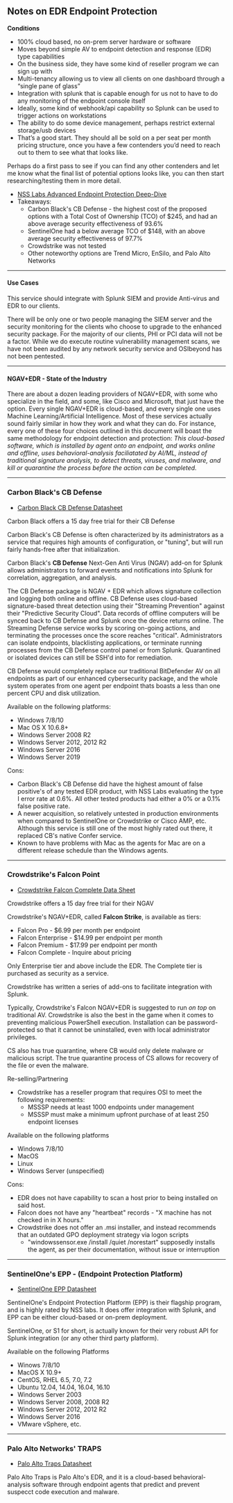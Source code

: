 ## Notes on EDR Endpoint Protection

**Conditions**

 - 100% cloud based, no on-prem server hardware or software
 - Moves beyond simple AV to endpoint detection and response (EDR) type capabilities
 - On the business side, they have some kind of reseller program we can sign up with
 - Multi-tenancy allowing us to view all clients on one dashboard through a “single pane of glass”
 - Integration with splunk that is capable enough for us not to have to do any monitoring of the endpoint console itself
 - Ideally, some kind of webhook/api capability so Splunk can be used to trigger actions on workstations
 - The ability to do some device management, perhaps restrict external storage/usb devices
 - That’s a good start. They should all be sold on a per seat per month pricing structure, once you have a few contenders you’d need to reach out to them to see what that looks like.
 
Perhaps do a first pass to see if you can find any other contenders and let me know what the final list of potential options looks like, you can then start researching/testing them in more detail.
 - [NSS Labs Advanced Endpoint Protection Deep-Dive](https://www.nsslabs.com/security-value-maps/advanced-endpoint-protection-aep/)
 - Takeaways:
   - Carbon Black's CB Defense -  the highest cost of the proposed options with a Total Cost of Ownership (TCO) of $245, and had an above average security effectiveness of 93.6%
   - SentinelOne had a below average TCO of $148, with an above average security effectiveness of 97.7%
   - Crowdstrike was not tested
   - Other noteworthy options are Trend Micro, EnSilo, and Palo Alto Networks
___

#### Use Cases

This service should integrate with Splunk SIEM and provide Anti-virus and EDR to our clients. 

There will be only one or two people managing the SIEM server and the security monitoring for the clients who choose to upgrade to the enhanced security package. For the majority of our clients, PHI or PCI data will not be a factor. While we do execute routine vulnerability management scans, we have not been audited by any network security service and OSIbeyond has not been pentested.
___

#### NGAV+EDR - State of the Industry

There are about a dozen leading providers of NGAV+EDR, with some who specialize in the field, and some, like Cisco and Microsoft, that just have the option. Every single NGAV+EDR is cloud-based, and every single one uses Machine Learning/Artificial Intelligence. Most of these services actually sound fairly similar in how they work and what they can do. For instance, every one of these four choices outlined in this document will boast the same methodology for endpoint detection and protection: *This cloud-based software, which is installed by agent onto an endpoint, and works online and offline, uses behavioral-analysis faciliatated by AI/ML, instead of traditional signature analysis, to detect threats, viruses, and malware, and kill or quarantine the process before the action can be completed.* 

___

### Carbon Black's **CB Defense**

 - [Carbon Black CB Defense Datasheet](https://www.carbonblack.com/wp-content/uploads/2018/12/CB_Defense_DataSheet_122018_RGB.pdf)

Carbon Black offers a 15 day free trial for their CB Defense

Carbon Black's CB Defense is often characterized by its administrators as a service that requires high amounts of configuration, or "tuning", but will run fairly hands-free after that initialization. 

Carbon Black's **CB Defense** Next-Gen Anti Virus (NGAV) add-on for Splunk allows administrators to forward events and notifications into Splunk for correlation, aggregation, and analysis.

The CB Defense package is NGAV + EDR which allows signature collection and logging both online and offline. CB Defense uses cloud-based signature-based threat detection using their "Streaming Prevention" against their "Predictive Security Cloud". Data records of offline computers will be synced back to CB Defense and Splunk once the device returns online. The Streaming Defense service works by scoring on-going actions, and terminating the processes once the score reaches "critical". Administrators can isolate endpoints, blacklisting applications, or terminate running processes from the CB Defense control panel or from Splunk. Quarantined or isolated devices can still be SSH'd into for remediation. 

CB Defense would completely replace our traditional BitDefender AV on all endpoints as part of our enhanced cybersecurity package, and the whole system operates from one agent per endpoint thats boasts a less than one percent CPU and disk utilization.

Available on the following platforms:
 - Windows 7/8/10
 - Mac OS X 10.6.8+
 - Windows Server 2008 R2
 - Windows Server 2012, 2012 R2
 - Windows Server 2016
 - Windows Server 2019

Cons:

 - Carbon Black's CB Defense did have the highest amount of false positive's of any tested EDR product, with NSS Labs evaluating the type I error rate at 0.6%. All other tested products had either a 0% or a 0.1% false positive rate. 
 - A newer acquisition, so relatively untested in production environments when compared to SentinelOne or Crowdstrike or Cisco AMP, etc. Although this service is still one of the most highly rated out there, it replaced CB's native Confer service.
 - Known to have problems with Mac as the agents for Mac are on a different release schedule than the Windows agents. 


___


### Crowdstrike's **Falcon Point**

- [Crowdstrike Falcon Complete Data Sheet](https://www.crowdstrike.com/wp-content/brochures/datasheets/falcon_endpoint_protection_complete.pdf)

Crowdstrike offers a 15 day free trial for their NGAV

Crowdstrike's NGAV+EDR, called **Falcon Strike**, is available as tiers:
 - Falcon Pro - $6.99 per month per endpoint
 - Falcon Enterprise - $14.99 per endpoint per month
 - Falcon Premium - $17.99 per endpoint per month 
 - Falcon Complete - Inquire about pricing

Only Enterprise tier and above include the EDR. The Complete tier is purchased as security as a service. 

Crowdstrike has written a series of add-ons to facilitate integration with Splunk. 

Typically, Crowdstrike's Falcon NGAV+EDR is suggested to run *on top* on traditional AV. Crowdstrike is also the best in the game when it comes to preventing malicious PowerShell execution. Installation can be password-protected so that it cannot be uninstalled, even with local administrator privileges. 

CS also has true quarantine, where CB would only delete malware or malicious script. The true quarantine process of CS allows for recovery of the file or even the malware. 

Re-selling/Partnering
 - Crowdstrike has a reseller program that requires OSI to meet the following requirements:
    - MSSSP needs at least 1000 endpoints under management 
    - MSSSP must make a minimum upfront purchase of at least 250 endpoint licenses


Available on the following platforms
 - Windows 7/8/10
 - MacOS
 - Linux
 - Windows Server (unspecified)

Cons:

 - EDR does not have capability to scan a host prior to being installed on said host. 
 - Falcon does not have any "heartbeat" records - "X machine has not checked in in X hours."
 - Crowdstrike does not offer an .msi installer, and instead recommends that an outdated GPO deployment strategy via logon scripts
    - "windowssensor.exe /install /quiet /norestart" supposedly installs the agent, as per their documentation, without issue or interruption
 



___


### SentinelOne's **EPP** - (Endpoint Protection Platform)
 - [SentinelOne EPP Datasheet](https://go.sentinelone.com/rs/327-MNM-087/images/SEN0202_DataSheet_EPP_WEB.pdf)

SentinelOne's Endpoint Protection Platform (EPP) is their flagship program, and is highly rated by NSS labs. It does offer integration with Splunk, and EPP can be either cloud-based or on-prem deployment.

SentinelOne, or S1 for short, is actually known for their very robust API for Splunk integration (or any other third party platform).

Available on the following Platforms 
 - Winows 7/8/10
 - MacOS X 10.9+
 - CentOS, RHEL 6.5, 7.0, 7.2
 - Ubuntu 12.04, 14.04, 16.04, 16.10
 - Windows Server 2003
 - Windows Server 2008, 2008 R2
 - Windows Server 2012, 2012 R2
 - Windows Server 2016
 - VMware vSphere, etc.



___

### Palo Alto Networks' **TRAPS**

 - [Palo Alto Traps Datasheet](https://www.paloaltonetworks.com/resources/datasheets/endpoint-protection)

Palo Alto Traps is Palo Alto's EDR, and it is a cloud-based behavioral-analysis software through endpoint agents that predict and prevent suspecct code execution and malware.


